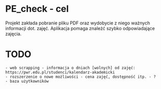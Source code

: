 # PE_check - cel

Projekt zakłada pobranie pliku PDF oraz wydobycie z niego ważnych informacji dot. zajęć. Aplikacja pomaga znależć szybko odpowiadające zajęcia.

# TODO
    - web scrapping - informacja o dniach [wolnych] od zajęć: https://pwr.edu.pl/studenci/kalendarz-akademicki
    - rozszerzenie o nowe możliwości - cena zajęć, dostępność itp. - ?
    - baza użytkowników
